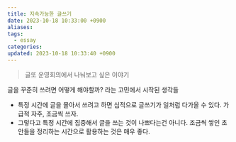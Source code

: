 ```yaml
---
title: 지속가능한 글쓰기
date: 2023-10-18 10:33:00 +0900
aliases: 
tags:
  - essay
categories: 
updated: 2023-10-18 10:33:40 +0900
---
```


> 글또 운영회의에서 나눠보고 싶은 이야기

글을 꾸준히 쓰려면 어떻게 해야할까? 라는 고민에서 시작된 생각들

- 특정 시간에 글을 몰아서 쓰려고 하면 심적으로 글쓰기가 일처럼 다가올 수 있다. 가급적 자주, 조금씩 쓰자.
- 그렇다고 특정 시간에 집중해서 글을 쓰는 것이 나쁘다는건 아니다. 조금씩 쌓인 초안들을 정리하는 시간으로 활용하는 것은 매우 좋다.
